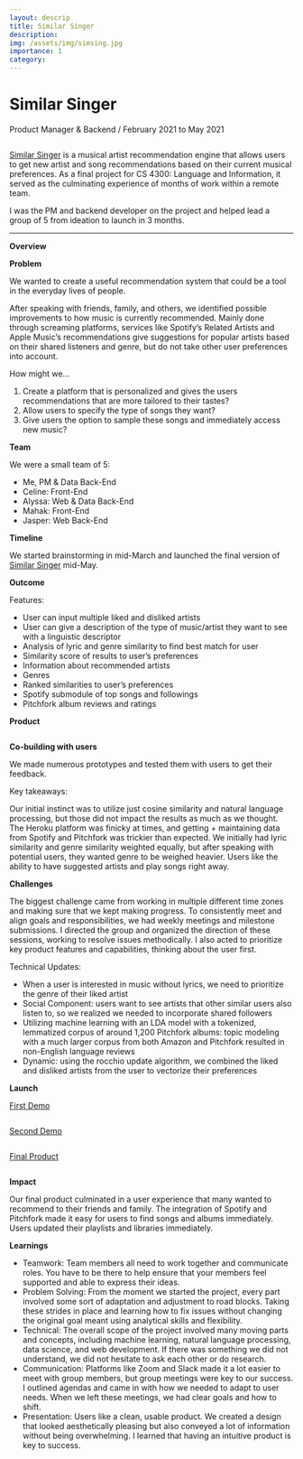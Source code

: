 ```yaml
---
layout: descrip
title: Similar Singer
description:
img: /assets/img/simsing.jpg
importance: 1
category:
---
```


# Similar Singer

Product Manager & Backend / February 2021 to May 2021

<div class="row">
    <div class="col-sm mt-3 mt-md-0">
        <img class="img-fluid rounded z-depth-1" src="{{ '/assets/img/simsing2.jpg' | relative_url }}" alt="" title="similar singer"/>
    </div>
</div>

[Similar Singer](https://similarsinger-final.herokuapp.com/) is a musical artist recommendation engine that allows users to get new artist and song recommendations based on their current musical preferences. As a final project for CS 4300: Language and Information, it served as the culminating experience of months of work within a remote team.

I was the PM and backend developer on the project and helped lead a group of 5 from ideation to launch in 3 months.

---

**Overview**

**Problem**

We wanted to create a useful recommendation system that could be a tool in the everyday lives of people.

After speaking with friends, family, and others, we identified possible improvements to how music is currently recommended. Mainly done through screaming platforms, services like Spotify’s Related Artists and Apple Music’s recommendations give suggestions for popular artists based on their shared listeners and genre, but do not take other user preferences into account.

How might we…
1. Create a platform that is personalized and gives the users recommendations that are more tailored to their tastes?
2. Allow users to specify the type of songs they want?
3. Give users the option to sample these songs and immediately access new music?

**Team**

We were a small team of 5:
- Me, PM & Data Back-End
- Celine: Front-End
- Alyssa: Web & Data Back-End
- Mahak: Front-End
- Jasper: Web Back-End

**Timeline**

We started brainstorming in mid-March and launched the final version of [Similar Singer](https://similarsinger-final.herokuapp.com/) mid-May.

**Outcome**

Features:

- User can input multiple liked and disliked artists
- User can give a description of the type of music/artist they want to see with a linguistic descriptor
- Analysis of lyric and genre similarity to find best match for user
- Similarity score of results to user’s preferences
- Information about recommended artists
- Genres
- Ranked similarities to user’s preferences
- Spotify submodule of top songs and followings
- Pitchfork album reviews and ratings

**Product**

<div class="row">
    <div class="col-sm mt-3 mt-md-0">
        <img class="img-fluid rounded z-depth-1" src="{{ '/assets/img/image1.jpg' | relative_url }}" alt="" title="image1"/>
    </div>
</div>

**Co-building with users**

We made numerous prototypes and tested them with users to get their feedback.

Key takeaways:

Our initial instinct was to utilize just cosine similarity and natural language processing, but those did not impact the results as much as we thought.
The Heroku platform was finicky at times, and getting + maintaining data from Spotify and Pitchfork was trickier than expected.
We initially had lyric similarity and genre similarity weighted equally, but after speaking with potential users, they wanted genre to be weighed heavier.
Users like the ability to have suggested artists and play songs right away.

**Challenges**

The biggest challenge came from working in multiple different time zones and making sure that we kept making progress. To consistently meet and align goals and responsibilities, we had weekly meetings and milestone submissions. I directed the group and organized the direction of these sessions, working to resolve issues methodically. I also acted to prioritize key product features and capabilities, thinking about the user first.

Technical Updates:
- When a user is interested in music without lyrics, we need to prioritize the genre of their liked artist
- Social Component: users want to see artists that other similar users also listen to, so we realized we needed to incorporate shared followers
- Utilizing machine learning with an LDA model with a tokenized, lemmatized corpus of around 1,200 Pitchfork albums: topic modeling with a much larger corpus from both Amazon and Pitchfork resulted in non-English language reviews
- Dynamic: using the rocchio update algorithm, we combined the liked and disliked artists from the user to vectorize their preferences

**Launch**

[First Demo](https://similarsinger.herokuapp.com/ )

<div class="row">
    <div class="col-sm mt-3 mt-md-0">
        <img class="img-fluid rounded z-depth-1" src="{{ '/assets/img/milestone1.jpg' | relative_url }}" alt="" title="milestone1"/>
    </div>
</div>

[Second Demo](https://similarsinger-prototype2.herokuapp.com/ )

<div class="row">
    <div class="col-sm mt-3 mt-md-0">
        <img class="img-fluid rounded z-depth-1" src="{{ '/assets/img/milestone2.jpg' | relative_url }}" alt="" title="milestone2"/>
    </div>
</div>

[Final Product](https://similarsinger-final.herokuapp.com/ )

<div class="row">
    <div class="col-sm mt-3 mt-md-0">
        <img class="img-fluid rounded z-depth-1" src="{{ '/assets/img/finalmilestone1.jpg' | relative_url }}" alt="" title="final1"/>
    </div>
</div>

<div class="row">
    <div class="col-sm mt-3 mt-md-0">
        <img class="img-fluid rounded z-depth-1" src="{{ '/assets/img/finalmilestone2.jpg' | relative_url }}" alt="" title="final2"/>
    </div>
</div>

**Impact**

Our final product culminated in a user experience that many wanted to recommend to their friends and family. The integration of Spotify and Pitchfork made it easy for users to find songs and albums immediately. Users updated their playlists and libraries immediately.

**Learnings**

- Teamwork: Team members all need to work together and communicate roles. You have to be there to help ensure that your members feel supported and able to express their ideas.
- Problem Solving: From the moment we started the project, every part involved some sort of adaptation and adjustment to road blocks. Taking these strides in place and learning how to fix issues without changing the original goal meant using analytical skills and flexibility.
- Technical: The overall scope of the project involved many moving parts and concepts, including machine learning, natural language processing, data science, and web development. If there was something we did not understand, we did not hesitate to ask each other or do research.
- Communication: Platforms like Zoom and Slack made it a lot easier to meet with group members, but group meetings were key to our success. I outlined agendas and came in with how we needed to adapt to user needs. When we left these meetings, we had clear goals and how to shift.
- Presentation: Users like a clean, usable product. We created a design that looked aesthetically pleasing but also conveyed a lot of information without being overwhelming. I learned that having an intuitive product is key to success.

